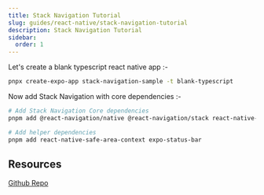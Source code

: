 ```yaml
---
title: Stack Navigation Tutorial
slug: guides/react-native/stack-navigation-tutorial
description: Stack Navigation Tutorial
sidebar:
  order: 1
---
```


Let's create a blank typescript react native app :-

```bash
pnpx create-expo-app stack-navigation-sample -t blank-typescript
```

Now add Stack Navigation with core dependencies :-

```bash
# Add Stack Navigation Core dependencies
pnpm add @react-navigation/native @react-navigation/stack react-native-screens

# Add helper dependencies 
pnpm add react-native-safe-area-context expo-status-bar
```



## Resources
[Github Repo](https://github.com/maratib/stack-navigation-sample)